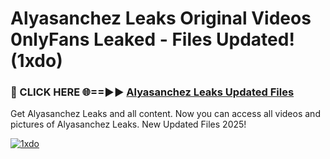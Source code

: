 # Alyasanchez Leaks Original Videos 0nlyFans Leaked - Files Updated! (1xdo)

<h3>🔴 CLICK HERE 🌐==►► <a href="https://tinyurl.com/ehrbuxhb" rel="nofollow">Alyasanchez Leaks Updated Files</a></h3>

Get Alyasanchez Leaks and all content. Now you can access all videos and pictures of Alyasanchez Leaks. New Updated Files 2025!

[![1xdo](https://i.imgur.com/lVYEuWS.gif)](https://tinyurl.com/ehrbuxhb)
